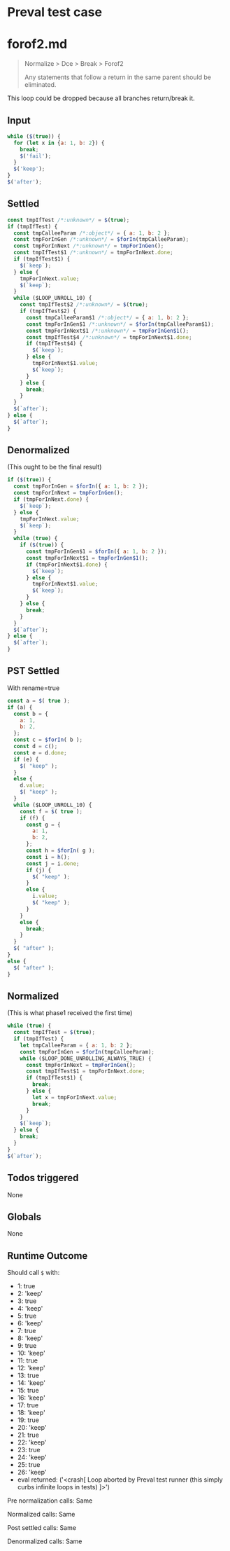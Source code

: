 # Preval test case

# forof2.md

> Normalize > Dce > Break > Forof2
>
> Any statements that follow a return in the same parent should be eliminated.

This loop could be dropped because all branches return/break it.

## Input

`````js filename=intro
while ($(true)) {
  for (let x in {a: 1, b: 2}) {
    break;
    $('fail');
  }
  $('keep');
}
$('after');
`````


## Settled


`````js filename=intro
const tmpIfTest /*:unknown*/ = $(true);
if (tmpIfTest) {
  const tmpCalleeParam /*:object*/ = { a: 1, b: 2 };
  const tmpForInGen /*:unknown*/ = $forIn(tmpCalleeParam);
  const tmpForInNext /*:unknown*/ = tmpForInGen();
  const tmpIfTest$1 /*:unknown*/ = tmpForInNext.done;
  if (tmpIfTest$1) {
    $(`keep`);
  } else {
    tmpForInNext.value;
    $(`keep`);
  }
  while ($LOOP_UNROLL_10) {
    const tmpIfTest$2 /*:unknown*/ = $(true);
    if (tmpIfTest$2) {
      const tmpCalleeParam$1 /*:object*/ = { a: 1, b: 2 };
      const tmpForInGen$1 /*:unknown*/ = $forIn(tmpCalleeParam$1);
      const tmpForInNext$1 /*:unknown*/ = tmpForInGen$1();
      const tmpIfTest$4 /*:unknown*/ = tmpForInNext$1.done;
      if (tmpIfTest$4) {
        $(`keep`);
      } else {
        tmpForInNext$1.value;
        $(`keep`);
      }
    } else {
      break;
    }
  }
  $(`after`);
} else {
  $(`after`);
}
`````


## Denormalized
(This ought to be the final result)

`````js filename=intro
if ($(true)) {
  const tmpForInGen = $forIn({ a: 1, b: 2 });
  const tmpForInNext = tmpForInGen();
  if (tmpForInNext.done) {
    $(`keep`);
  } else {
    tmpForInNext.value;
    $(`keep`);
  }
  while (true) {
    if ($(true)) {
      const tmpForInGen$1 = $forIn({ a: 1, b: 2 });
      const tmpForInNext$1 = tmpForInGen$1();
      if (tmpForInNext$1.done) {
        $(`keep`);
      } else {
        tmpForInNext$1.value;
        $(`keep`);
      }
    } else {
      break;
    }
  }
  $(`after`);
} else {
  $(`after`);
}
`````


## PST Settled
With rename=true

`````js filename=intro
const a = $( true );
if (a) {
  const b = {
    a: 1,
    b: 2,
  };
  const c = $forIn( b );
  const d = c();
  const e = d.done;
  if (e) {
    $( "keep" );
  }
  else {
    d.value;
    $( "keep" );
  }
  while ($LOOP_UNROLL_10) {
    const f = $( true );
    if (f) {
      const g = {
        a: 1,
        b: 2,
      };
      const h = $forIn( g );
      const i = h();
      const j = i.done;
      if (j) {
        $( "keep" );
      }
      else {
        i.value;
        $( "keep" );
      }
    }
    else {
      break;
    }
  }
  $( "after" );
}
else {
  $( "after" );
}
`````


## Normalized
(This is what phase1 received the first time)

`````js filename=intro
while (true) {
  const tmpIfTest = $(true);
  if (tmpIfTest) {
    let tmpCalleeParam = { a: 1, b: 2 };
    const tmpForInGen = $forIn(tmpCalleeParam);
    while ($LOOP_DONE_UNROLLING_ALWAYS_TRUE) {
      const tmpForInNext = tmpForInGen();
      const tmpIfTest$1 = tmpForInNext.done;
      if (tmpIfTest$1) {
        break;
      } else {
        let x = tmpForInNext.value;
        break;
      }
    }
    $(`keep`);
  } else {
    break;
  }
}
$(`after`);
`````


## Todos triggered


None


## Globals


None


## Runtime Outcome


Should call `$` with:
 - 1: true
 - 2: 'keep'
 - 3: true
 - 4: 'keep'
 - 5: true
 - 6: 'keep'
 - 7: true
 - 8: 'keep'
 - 9: true
 - 10: 'keep'
 - 11: true
 - 12: 'keep'
 - 13: true
 - 14: 'keep'
 - 15: true
 - 16: 'keep'
 - 17: true
 - 18: 'keep'
 - 19: true
 - 20: 'keep'
 - 21: true
 - 22: 'keep'
 - 23: true
 - 24: 'keep'
 - 25: true
 - 26: 'keep'
 - eval returned: ('<crash[ Loop aborted by Preval test runner (this simply curbs infinite loops in tests) ]>')

Pre normalization calls: Same

Normalized calls: Same

Post settled calls: Same

Denormalized calls: Same
